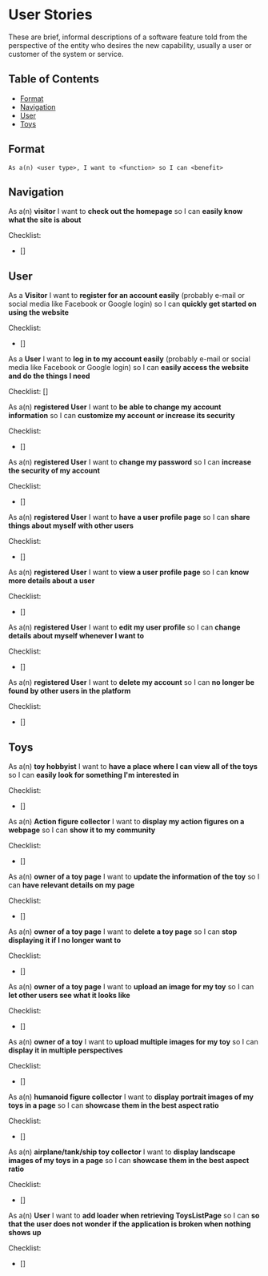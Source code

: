 # User Stories

These are brief, informal descriptions of a software feature told from the perspective of the entity who desires the new capability, usually a user or customer of the system or service.

## Table of Contents

- [Format](https://github.com/Rammina/toy-gallery/blob/main/docs_md/app/user-stories.md#format)
- [Navigation](https://github.com/Rammina/toy-gallery/blob/main/docs_md/app/user-stories.md#navigation)
- [User](https://github.com/Rammina/toy-gallery/blob/main/docs_md/app/user-stories.md#user)
- [Toys](https://github.com/Rammina/toy-gallery/blob/main/docs_md/app/user-stories.md#toys)

## Format

`As a(n) <user type>, I want to <function> so I can <benefit>`

## Navigation

As a(n) **visitor**
I want to **check out the homepage**
so I can **easily know what the site is about**

Checklist:

- []

## User

As a **Visitor**
I want to **register for an account easily** (probably e-mail or social media like Facebook or Google login)
so I can **quickly get started on using the website**

Checklist:

- []

As a **User**
I want to **log in to my account easily** (probably e-mail or social media like Facebook or Google login)
so I can **easily access the website and do the things I need**

Checklist:
[]

As a(n) **registered User**
I want to **be able to change my account information**
so I can **customize my account or increase its security**

Checklist:

- []

As a(n) **registered User**
I want to **change my password**
so I can **increase the security of my account**

Checklist:

- []

As a(n) **registered User**
I want to **have a user profile page**
so I can **share things about myself with other users**

Checklist:

- []

As a(n) **registered User**
I want to **view a user profile page**
so I can **know more details about a user**

Checklist:

- []

As a(n) **registered User**
I want to **edit my user profile**
so I can **change details about myself whenever I want to**

Checklist:

- []

As a(n) **registered User**
I want to **delete my account**
so I can **no longer be found by other users in the platform**

Checklist:

- []

## Toys

As a(n) **toy hobbyist**
I want to **have a place where I can view all of the toys**
so I can **easily look for something I'm interested in**

Checklist:

- []

As a(n) **Action figure collector**
I want to **display my action figures on a webpage**
so I can **show it to my community**

Checklist:

- []

As a(n) **owner of a toy page**
I want to **update the information of the toy**
so I can **have relevant details on my page**

Checklist:

- []

As a(n) **owner of a toy page**
I want to **delete a toy page**
so I can **stop displaying it if I no longer want to**

Checklist:

- []

As a(n) **owner of a toy page**
I want to **upload an image for my toy**
so I can **let other users see what it looks like**

Checklist:

- []

As a(n) **owner of a toy**
I want to **upload multiple images for my toy**
so I can **display it in multiple perspectives**

Checklist:

- []

As a(n) **humanoid figure collector**
I want to **display portrait images of my toys in a page**
so I can **showcase them in the best aspect ratio**

Checklist:

- []

As a(n) **airplane/tank/ship toy collector**
I want to **display landscape images of my toys in a page**
so I can **showcase them in the best aspect ratio**

Checklist:

- []

As a(n) **User**
I want to **add loader when retrieving ToysListPage**
so I can **so that the user does not wonder if the application is broken when nothing shows up**

Checklist:

- []
